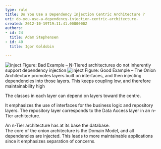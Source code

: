 ```yaml
---
type: rule
title: Do You Use a Dependency Injection Centric Architecture ?
uri: do-you-use-a-dependency-injection-centric-architecture-
created: 2012-10-19T19:11:41.0000000Z
authors:
- id: 24
  title: Adam Stephensen
- id: 40
  title: Igor Goldobin

---
```




<span class='intro'> <img class="ms-rteCustom-ImageArea" alt="inject" src="/SoftwareDevelopment/RulesToBetterMVC/PublishingImages/dependency-injection-bad.jpg" /> <span class="ms-rteCustom-FigureBad">Figure&#58; Bad Example – N-Tiered architectures do not inherently support dependency injection</span> <img class="ms-rteCustom-ImageArea" alt="inject" src="/SoftwareDevelopment/RulesToBetterMVC/PublishingImages/dependency-injection-good.jpg" /> <span class="ms-rteCustom-FigureGood">Figure&#58; Good Example – The Onion Architecture promotes layers built on interfaces, and then injecting dependencies into those layers. This keeps coupling low, and therefore maintainability high</span>  </span>

<p>The classes in each layer can depend on layers toward the centre.</p>
<p>It emphasizes the use of interfaces for the business logic and repository layers. The repository layer corresponds to the Data Access layer in an n-Tier architecture.</p>
<p>An n-Tier architecture has at its base the database.<br>The core of the onion architecture is the Domain Model, and all dependencies are injected. This leads to more maintainable applications since it emphasizes separation of concerns.</p>


